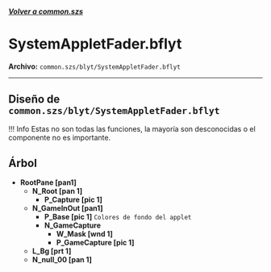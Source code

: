 #####  [Volver a common.szs](../index.md)

# SystemAppletFader.bflyt

**Archivo:** `common.szs/blyt/SystemAppletFader.bflyt`

---

## Diseño de `common.szs/blyt/SystemAppletFader.bflyt`

<!-- prettier-ignore -->
!!! Info
    Estas no son todas las funciones, la mayoría son desconocidas o el componente no es importante.

## Árbol

-	**RootPane [pan1]**
	-	**N_Root [pan 1]**
		-	**P_Capture [pic 1]**
	-	**N_GameInOut [pan1]**
		-	**P_Base [pic 1]** `Colores de fondo del applet`
		-	**N_GameCapture**
			-	**W_Mask [wnd 1]**
			-	**P_GameCapture [pic 1]**
	-	**L_Bg [prt 1]**
	-	**N_null_00 [pan 1]**
